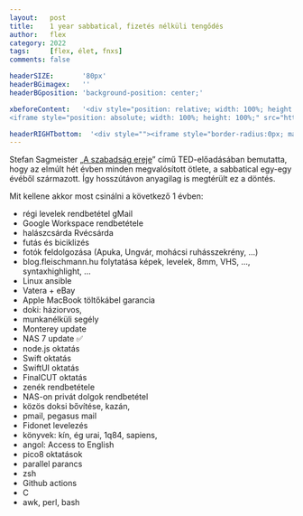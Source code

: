 ```yaml
---
layout:   post
title:    1 year sabbatical, fizetés nélküli tengődés 
author:   flex
category: 2022
tags:     [flex, élet, fnxs]
comments: false

headerSIZE:       '80px'
headerBGimagex:   ''
headerBGposition: 'background-position: center;'

xbeforeContent:	  '<div style="position: relative; width: 100%; height: 0; padding-bottom: 56.25%;">
<iframe style="position: absolute; width: 100%; height: 100%;" src="https://www.youtube.com/embed/ec6_rZ6llI4" title="YouTube video player" frameborder="0" allow="accelerometer; autoplay; clipboard-write; encrypted-media; gyroscope; picture-in-picture" allowfullscreen></iframe></div>'

headerRIGHTbottom:  '<div style=""><iframe style="border-radius:0px; margin-bottom: -9px" src="https://open.spotify.com/embed/track/6fnachl7fIn5dqIjakfJ57?utm_source=generator" width="100%" height="80" frameBorder="0" allowfullscreen="" allow="autoplay; clipboard-write; encrypted-media; fullscreen; picture-in-picture"></iframe></div>'
---
```


Stefan Sagmeister „[A szabadság ereje](http://www.youtube.com/watch?v=MNuOmTQdFjA)” című TED-előadásában bemutatta, hogy az elmúlt hét évben minden megvalósított ötlete, a sabbatical egy-egy évéből származott. Így hosszútávon anyagilag is megtérült ez a döntés.

Mit kellene akkor most csinálni a következő 1 évben:
- régi levelek rendbetétel gMail
- Google Workspace rendbetétele
- halászcsárda Rvécsárda
- futás és biciklizés
- fotók feldolgozása (Apuka, Ungvár, mohácsi ruhásszekrény, ...)
- blog.fleischmann.hu folytatása képek, levelek, 8mm, VHS, ..., syntaxhighlight, ... 
- Linux ansible
- Vatera + eBay
- Apple MacBook töltőkábel garancia
- doki: háziorvos, 
- munkanélküli segély
- Monterey update
- NAS 7 update ✅
- node.js oktatás
- Swift oktatás
- SwiftUI oktatás
- FinalCUT oktatás
- zenék rendbetétele
- NAS-on privát dolgok rendbetétel
- közös doksi bővítése, kazán, 
- pmail, pegasus mail
- Fidonet levelezés
- könyvek: kín, ég urai, 1q84, sapiens, 
- angol: Access to English
- pico8 oktatások
- parallel parancs
- zsh 
- Github actions
- C
- awk, perl, bash